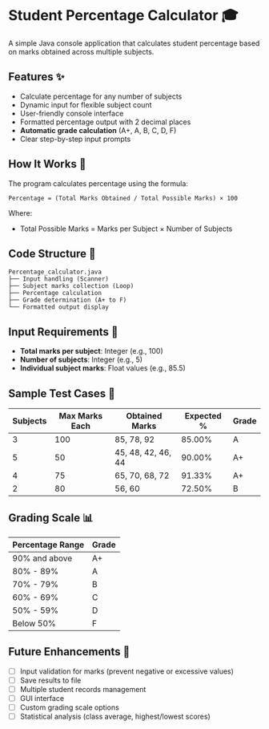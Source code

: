 # Student Percentage Calculator 🎓

A simple Java console application that calculates student percentage based on marks obtained across multiple subjects.

## Features ✨

- Calculate percentage for any number of subjects
- Dynamic input for flexible subject count
- User-friendly console interface
- Formatted percentage output with 2 decimal places
- **Automatic grade calculation** (A+, A, B, C, D, F)
- Clear step-by-step input prompts

## How It Works 🔧

The program calculates percentage using the formula:
```
Percentage = (Total Marks Obtained / Total Possible Marks) × 100
```

Where:
- Total Possible Marks = Marks per Subject × Number of Subjects



## Code Structure 📁

```
Percentage_calculator.java
├── Input handling (Scanner)
├── Subject marks collection (Loop)
├── Percentage calculation
├── Grade determination (A+ to F)
└── Formatted output display
```

## Input Requirements 📝

- **Total marks per subject**: Integer (e.g., 100)
- **Number of subjects**: Integer (e.g., 5)
- **Individual subject marks**: Float values (e.g., 85.5)

## Sample Test Cases 🧪

| Subjects | Max Marks Each | Obtained Marks | Expected % | Grade |
|----------|---------------|----------------|------------|-------|
| 3 | 100 | 85, 78, 92 | 85.00% | A |
| 5 | 50 | 45, 48, 42, 46, 44 | 90.00% | A+ |
| 4 | 75 | 65, 70, 68, 72 | 91.33% | A+ |
| 2 | 80 | 56, 60 | 72.50% | B |

## Grading Scale 📊

| Percentage Range | Grade |
|------------------|-------|
| 90% and above | A+ |
| 80% - 89% | A |
| 70% - 79% | B |
| 60% - 69% | C |
| 50% - 59% | D |
| Below 50% | F |


## Future Enhancements 🔮

- [ ] Input validation for marks (prevent negative or excessive values)
- [ ] Save results to file
- [ ] Multiple student records management
- [ ] GUI interface
- [ ] Custom grading scale options
- [ ] Statistical analysis (class average, highest/lowest scores)
